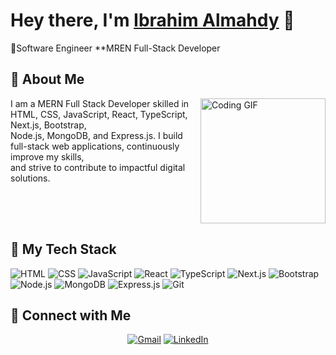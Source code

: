 # Hey there, I'm [Ibrahim Almahdy](https://ibrahimalmahdy.vercel.app/) 👋

💼Software Engineer
**MREN Full-Stack Developer


## 🚀 About Me

<img align="right" src="https://c.tenor.com/_DOBjnGspYAAAAAM/code-coding.gif" width="200" alt="Coding GIF"/>

I am a MERN Full Stack Developer skilled in HTML, CSS, JavaScript, React, TypeScript, Next.js, Bootstrap, <br/> Node.js, MongoDB, and Express.js.
I build full-stack web applications, continuously improve my skills, <br/> and strive to contribute to impactful digital solutions.




<br clear="right"/>

## 🔧 My Tech Stack

![HTML](https://img.shields.io/badge/HTML5-E34F26?logo=html5&logoColor=white)
![CSS](https://img.shields.io/badge/CSS3-1572B6?logo=css3&logoColor=white)
![JavaScript](https://img.shields.io/badge/JavaScript-F7DF1E?logo=javascript&logoColor=black)
![React](https://img.shields.io/badge/React-61DAFB?logo=react&logoColor=black)
![TypeScript](https://img.shields.io/badge/TypeScript-3178C6?logo=typescript&logoColor=white)
![Next.js](https://img.shields.io/badge/Next.js-black?logo=next.js&logoColor=white)
![Bootstrap](https://img.shields.io/badge/Bootstrap-7952B3?logo=bootstrap&logoColor=white)
![Node.js](https://img.shields.io/badge/Node.js-339933?logo=node.js&logoColor=white)
![MongoDB](https://img.shields.io/badge/MongoDB-47A248?logo=mongodb&logoColor=white)
![Express.js](https://img.shields.io/badge/Express.js-000000?logo=express&logoColor=white)
![Git](https://img.shields.io/badge/Git-F05032?logo=git&logoColor=white)




## 🔗 Connect with Me  

<div align="center">

[![Gmail](https://img.shields.io/badge/Gmail-D14836?style=for-the-badge&logo=gmail&logoColor=white)](mailto:ibrahim.almahdy.contact@gmail.com)
[![LinkedIn](https://img.shields.io/badge/LinkedIn-0077B5?style=for-the-badge&logo=linkedin&logoColor=white)](https://www.linkedin.com/in/ibrahim-almahdy-eng/)

</div>

